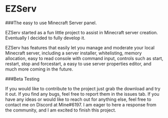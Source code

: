 # EZServ


###The easy to use Minecraft Server panel.

EZServ started as a fun little project to assist in Minecraft server creation. Eventually I decided to fully develop it.

EZServ has features that easily let you manage and moderate your local Minecraft server, including a server installer, whitelisting, memory allocation, easy to read console with command input, controls such as start, restart, stop and forcestart, a easy to use server properties editor, and much more coming in the future.

###Beta Testing

If you would like to contribute to the project just grab the download and try it out. If you find any bugs, feel free to report them in the issues tab. If you have any ideas or would like to reach out for anything else, feel free to contact me on Discord at Mine#6197. I am eager to here a response from the community, and I am excited to finish this project.


